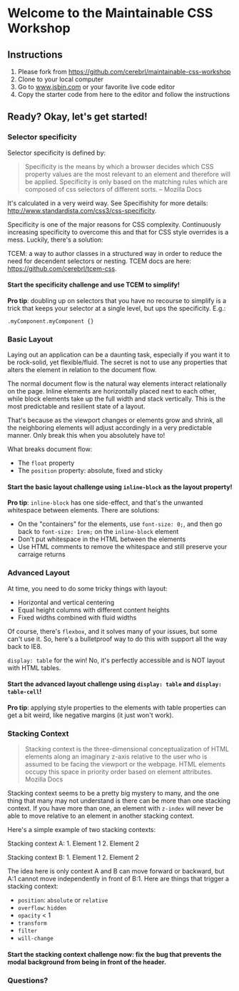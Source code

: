 # Welcome to the Maintainable CSS Workshop

## Instructions

1. Please fork from https://github.com/cerebrl/maintainable-css-workshop
2. Clone to your local computer
3. Go to www.jsbin.com or your favorite live code editor
4. Copy the starter code from here to the editor and follow the instructions

## Ready? Okay, let's get started!

### Selector specificity

Selector specificity is defined by:

> Specificity is the means by which a browser decides which CSS property values are the most relevant to an element and therefore will be applied. Specificity is only based on the matching rules which are composed of css selectors of different sorts.
> – Mozilla Docs

It's calculated in a very weird way. See Specifishity for more details: http://www.standardista.com/css3/css-specificity.

Specificity is one of the major reasons for CSS complexity. Continuously increasing specificity to overcome this and that for CSS style overrides is a mess. Luckily, there's a solution:

TCEM: a way to author classes in a structured way in order to reduce the need for decendent selectors or nesting. TCEM docs are here: https://github.com/cerebrl/tcem-css.

#### Start the specificity challenge and use TCEM to simplify!

**Pro tip**: doubling up on selectors that you have no recourse to simplify is a trick that keeps your selector at a single level, but ups the specificity. E.g.:

```
.myComponent.myComponent {}
```

### Basic Layout

Laying out an application can be a daunting task, especially if you want it to be rock-solid, yet flexible/fluid. The secret is not to use any properties that alters the element in relation to the document flow.

The normal document flow is the natural way elements interact relationally on the page. Inline elements are horizontally placed next to each other, while block elements take up the full width and stack vertically. This is the most predictable and resilient state of a layout.

That's because as the viewport changes or elements grow and shrink, all the neighboring elements will adjust accordingly in a very predictable manner. Only break this when you absolutely have to!

What breaks document flow:

- The `float` property
- The `position` property: absolute, fixed and sticky

#### Start the basic layout challenge using `inline-block` as the layout property!

**Pro tip**: `inline-block` has one side-effect, and that's the unwanted whitespace between elements. There are solutions:

- On the "containers" for the elements, use `font-size: 0;`, and then go back to `font-size: 1rem;` on the `inline-block` element
- Don't put whitespace in the HTML between the elements
- Use HTML comments to remove the whitespace and still preserve your carraige returns 

### Advanced Layout

At time, you need to do some tricky things with layout:

- Horizontal and vertical centering
- Equal height columns with different content heights
- Fixed widths combined with fluid widths

Of course, there's `flexbox`, and it solves many of your issues, but some can't use it. So, here's a bulletproof way to do this with support all the way back to IE8.

`display: table` for the win! No, it's perfectly accessible and is NOT layout with HTML tables.

#### Start the advanced layout challenge using `display: table` and `display: table-cell`!

**Pro tip**: applying style properties to the elements with table properties can get a bit weird, like negative margins (it just won't work).

### Stacking Context

> Stacking context is the three-dimensional conceptualization of HTML elements along an imaginary z-axis relative to the user who is assumed to be facing the viewport or the webpage. HTML elements occupy this space in priority order based on element attributes.
> Mozilla Docs

Stacking context seems to be a pretty big mystery to many, and the one thing that many may not understand is there can be more than one stacking context. If you have more than one, an element with `z-index` will never be able to move relative to an element in another stacking context.

Here's a simple example of two stacking contexts:

Stacking context A:
	1. Element 1
	2. Element 2
	
Stacking context B:
	1. Element 1
	2. Element 2
	
The idea here is only context A and B can move forward or backward, but A:1 cannot move independently in front of B:1. Here are things that trigger a stacking context:

- `position`: `absolute` or `relative`
- `overflow`: `hidden`
- `opacity` < 1
- `transform`
- `filter`
- `will-change`

#### Start the stacking context challenge now: fix the bug that prevents the modal background from being in front of the header.

### Questions?
